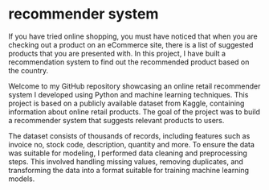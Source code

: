 # recommender system
If you have tried online shopping, you must have noticed that when you are checking out a product on an eCommerce site, there is a list of suggested products that you are presented with. In this project, I have built a recommendation system to find out the recommended product based on the country.

Welcome to my GitHub repository showcasing an online retail recommender system I developed using Python and machine learning techniques. This project is based on a publicly available dataset from Kaggle, containing information about online retail products. The goal of the project was to build a recommender system that suggests relevant products to users.

The dataset consists of thousands of records, including features such as invoice no, stock code, description, quantity and more. To ensure the data was suitable for modeling, I performed data cleaning and preprocessing steps. This involved handling missing values, removing duplicates, and transforming the data into a format suitable for training machine learning models.

